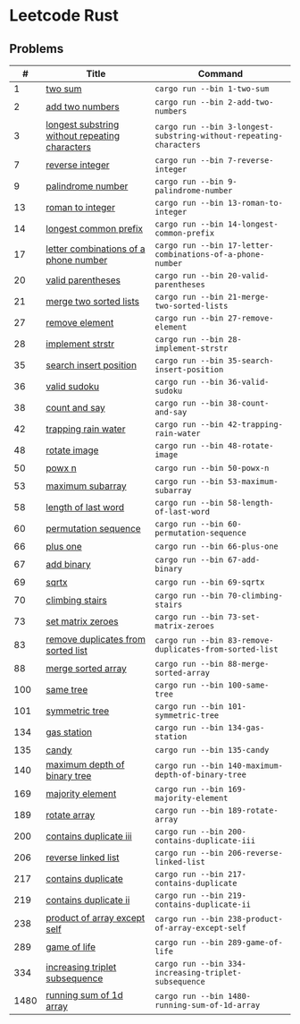 
# Leetcode Rust

## Problems

| # | Title | Command |
| - | ----- | ------- |
| 1 | [two sum](src/bin/1-two-sum.rs) | `cargo run --bin 1-two-sum` |
| 2 | [add two numbers](src/bin/2-add-two-numbers.rs) | `cargo run --bin 2-add-two-numbers` |
| 3 | [longest substring without repeating characters](src/bin/3-longest-substring-without-repeating-characters.rs) | `cargo run --bin 3-longest-substring-without-repeating-characters` |
| 7 | [reverse integer](src/bin/7-reverse-integer.rs) | `cargo run --bin 7-reverse-integer` |
| 9 | [palindrome number](src/bin/9-palindrome-number.rs) | `cargo run --bin 9-palindrome-number` |
| 13 | [roman to integer](src/bin/13-roman-to-integer.rs) | `cargo run --bin 13-roman-to-integer` |
| 14 | [longest common prefix](src/bin/14-longest-common-prefix.rs) | `cargo run --bin 14-longest-common-prefix` |
| 17 | [letter combinations of a phone number](src/bin/17-letter-combinations-of-a-phone-number.rs) | `cargo run --bin 17-letter-combinations-of-a-phone-number` |
| 20 | [valid parentheses](src/bin/20-valid-parentheses.rs) | `cargo run --bin 20-valid-parentheses` |
| 21 | [merge two sorted lists](src/bin/21-merge-two-sorted-lists.rs) | `cargo run --bin 21-merge-two-sorted-lists` |
| 27 | [remove element](src/bin/27-remove-element.rs) | `cargo run --bin 27-remove-element` |
| 28 | [implement strstr](src/bin/28-implement-strstr.rs) | `cargo run --bin 28-implement-strstr` |
| 35 | [search insert position](src/bin/35-search-insert-position.rs) | `cargo run --bin 35-search-insert-position` |
| 36 | [valid sudoku](src/bin/36-valid-sudoku.rs) | `cargo run --bin 36-valid-sudoku` |
| 38 | [count and say](src/bin/38-count-and-say.rs) | `cargo run --bin 38-count-and-say` |
| 42 | [trapping rain water](src/bin/42-trapping-rain-water.rs) | `cargo run --bin 42-trapping-rain-water` |
| 48 | [rotate image](src/bin/48-rotate-image.rs) | `cargo run --bin 48-rotate-image` |
| 50 | [powx n](src/bin/50-powx-n.rs) | `cargo run --bin 50-powx-n` |
| 53 | [maximum subarray](src/bin/53-maximum-subarray.rs) | `cargo run --bin 53-maximum-subarray` |
| 58 | [length of last word](src/bin/58-length-of-last-word.rs) | `cargo run --bin 58-length-of-last-word` |
| 60 | [permutation sequence](src/bin/60-permutation-sequence.rs) | `cargo run --bin 60-permutation-sequence` |
| 66 | [plus one](src/bin/66-plus-one.rs) | `cargo run --bin 66-plus-one` |
| 67 | [add binary](src/bin/67-add-binary.rs) | `cargo run --bin 67-add-binary` |
| 69 | [sqrtx](src/bin/69-sqrtx.rs) | `cargo run --bin 69-sqrtx` |
| 70 | [climbing stairs](src/bin/70-climbing-stairs.rs) | `cargo run --bin 70-climbing-stairs` |
| 73 | [set matrix zeroes](src/bin/73-set-matrix-zeroes.rs) | `cargo run --bin 73-set-matrix-zeroes` |
| 83 | [remove duplicates from sorted list](src/bin/83-remove-duplicates-from-sorted-list.rs) | `cargo run --bin 83-remove-duplicates-from-sorted-list` |
| 88 | [merge sorted array](src/bin/88-merge-sorted-array.rs) | `cargo run --bin 88-merge-sorted-array` |
| 100 | [same tree](src/bin/100-same-tree.rs) | `cargo run --bin 100-same-tree` |
| 101 | [symmetric tree](src/bin/101-symmetric-tree.rs) | `cargo run --bin 101-symmetric-tree` |
| 134 | [gas station](src/bin/134-gas-station.rs) | `cargo run --bin 134-gas-station` |
| 135 | [candy](src/bin/135-candy.rs) | `cargo run --bin 135-candy` |
| 140 | [maximum depth of binary tree](src/bin/140-maximum-depth-of-binary-tree.rs) | `cargo run --bin 140-maximum-depth-of-binary-tree` |
| 169 | [majority element](src/bin/169-majority-element.rs) | `cargo run --bin 169-majority-element` |
| 189 | [rotate array](src/bin/189-rotate-array.rs) | `cargo run --bin 189-rotate-array` |
| 200 | [contains duplicate iii](src/bin/200-contains-duplicate-iii.rs) | `cargo run --bin 200-contains-duplicate-iii` |
| 206 | [reverse linked list](src/bin/206-reverse-linked-list.rs) | `cargo run --bin 206-reverse-linked-list` |
| 217 | [contains duplicate](src/bin/217-contains-duplicate.rs) | `cargo run --bin 217-contains-duplicate` |
| 219 | [contains duplicate ii](src/bin/219-contains-duplicate-ii.rs) | `cargo run --bin 219-contains-duplicate-ii` |
| 238 | [product of array except self](src/bin/238-product-of-array-except-self.rs) | `cargo run --bin 238-product-of-array-except-self` |
| 289 | [game of life](src/bin/289-game-of-life.rs) | `cargo run --bin 289-game-of-life` |
| 334 | [increasing triplet subsequence](src/bin/334-increasing-triplet-subsequence.rs) | `cargo run --bin 334-increasing-triplet-subsequence` |
| 1480 | [running sum of 1d array](src/bin/1480-running-sum-of-1d-array.rs) | `cargo run --bin 1480-running-sum-of-1d-array` |

